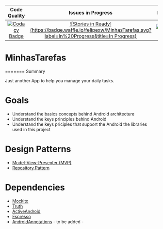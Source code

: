 | Code Quality | Issues in Progress | HitCout |
|:-:|:-:|:-:|
|[![Codacy Badge](https://api.codacy.com/project/badge/Grade/485163af383d4a59a4a4e9249a121cb5)](https://www.codacy.com/app/felipexw/MinhasTarefas?utm_source=github.com&amp;utm_medium=referral&amp;utm_content=felipexw/MinhasTarefas&amp;utm_campaign=Badge_Grade)|[![Stories in Ready](https://badge.waffle.io/felipexw/MinhasTarefas.svg?label=In%20Progress&title=In Progress)](http://waffle.io/felipexw/MinhasTarefas)|[![HitCount](https://hitt.herokuapp.com/felipexw/minhas-tarefas.svg)](https://github.com/felipexw/MinhasTarefas)

# MinhasTarefas

=======
Summary

Just another App to help you manage your daily tasks.


Goals
======

- Understand the basics concepts behind Android architecture
- Understand the keys principles behind Android
- Understand the keys priciples that support the Android the libraries used in this project

Design Patterns
=======

- [Model-View-Presenter (MVP)](https://pt.wikipedia.org/wiki/Model-view-presenter)
- [Repository Pattern](http://blog.caelum.com.br/repository-seu-modelo-mais-orientado-a-objeto/)


Dependencies
======= 

- [Mockito](http://mockito.org/)
- [Truth](https://github.com/google/truth)
- [ActiveAndroid](http://www.activeandroid.com/)
- [Espresso](https://developer.android.com/training/testing/ui-testing/espresso-testing.html)
- [AndroidAnnotations](http://androidannotations.org/) - to be added -
